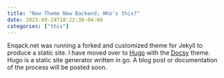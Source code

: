 ```yaml
---
title: "New Theme New Backend; Who's this?"
date: 2023-09-24T18:22:38-04:00
categories: ["this"]
---
```


Enqack.net was running a forked and customized theme for Jekyll to produce a static site.  I have moved over to [Hugo](https://gohugo.io/) with the [Docsy](https://www.docsy.dev/) theme. Hugo is a static site generator written in go. A blog post or documentation of the process will be posted soon.
